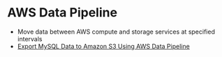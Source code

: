 # AWS Data Pipeline

-   Move data between AWS compute and storage services at specified intervals
-   [Export MySQL Data to Amazon S3 Using AWS Data Pipeline](https://docs.aws.amazon.com/datapipeline/latest/DeveloperGuide/dp-copydata-mysql.html)

